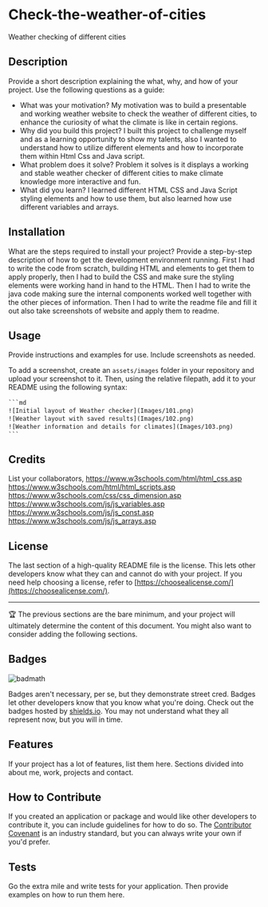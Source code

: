 # Check-the-weather-of-cities
Weather checking of different cities
## Description

Provide a short description explaining the what, why, and how of your project. Use the following questions as a guide:

- What was your motivation? My motivation was to build a presentable and working weather website to check the weather of different cities, to enhance the curiosity of what the climate is like in certain regions.
- Why did you build this project? I built this project to challenge myself and as a learning opportunity to show my talents, also I wanted to understand how to utilize different elements and how to incorporate them within Html Css and Java script. 
- What problem does it solve? Problem it solves is it displays a working and stable weather checker of different cities to make climate knowledge more interactive and fun.
- What did you learn? I learned different HTML CSS and Java Script styling elements and how to use them, but also learned how use different variables and arrays. 

## Installation

What are the steps required to install your project? Provide a step-by-step description of how to get the development environment running. First I had to write the code from scratch, building HTML and elements to get them to apply properly, then I had to build the CSS and make sure the styling elements were working hand in hand to the HTML. Then I had to write the java code making sure the internal components worked well together with the other pieces of information. Then I had to write the readme file and fill it out also take screenshots of website and apply them to readme.

## Usage

Provide instructions and examples for use. Include screenshots as needed.

To add a screenshot, create an `assets/images` folder in your repository and upload your screenshot to it. Then, using the relative filepath, add it to your README using the following syntax:

    ```md
    ![Initial layout of Weather checker](Images/101.png)
    ![Weather layout with saved results](Images/102.png)
    ![Weather information and details for climates](Images/103.png)
    ```

## Credits

List your collaborators, 
https://www.w3schools.com/html/html_css.asp
https://www.w3schools.com/html/html_scripts.asp
https://www.w3schools.com/css/css_dimension.asp
https://www.w3schools.com/js/js_variables.asp
https://www.w3schools.com/js/js_const.asp
https://www.w3schools.com/js/js_arrays.asp

## License

The last section of a high-quality README file is the license. This lets other developers know what they can and cannot do with your project. If you need help choosing a license, refer to [https://choosealicense.com/](https://choosealicense.com/).

---

🏆 The previous sections are the bare minimum, and your project will ultimately determine the content of this document. You might also want to consider adding the following sections.

## Badges

![badmath](https://img.shields.io/github/languages/top/lernantino/badmath)

Badges aren't necessary, per se, but they demonstrate street cred. Badges let other developers know that you know what you're doing. Check out the badges hosted by [shields.io](https://shields.io/). You may not understand what they all represent now, but you will in time.

## Features

If your project has a lot of features, list them here. Sections divided into about me, work, projects and contact.

## How to Contribute

If you created an application or package and would like other developers to contribute it, you can include guidelines for how to do so. The [Contributor Covenant](https://www.contributor-covenant.org/) is an industry standard, but you can always write your own if you'd prefer.

## Tests

Go the extra mile and write tests for your application. Then provide examples on how to run them here.
